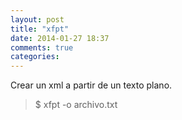 ```yaml
---
layout: post
title: "xfpt"
date: 2014-01-27 18:37
comments: true
categories: 
---
```

Crear un xml a partir de un texto plano.

>$ xfpt -o archivo.txt

